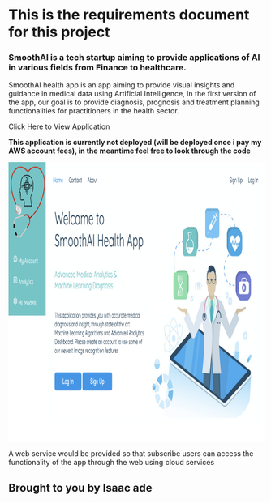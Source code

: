 
# This is the requirements document for this project

### SmoothAI is a tech startup aiming to provide applications of AI in various fields from Finance to healthcare.


SmoothAI health app is an app aiming to provide visual insights and guidance in medical data using Artificial Intelligence, In the first version of the app, our goal is to provide diagnosis, prognosis and treatment planning functionalities for practitioners in the health sector. 

Click [Here](http://54.202.56.3:8000/) to View Application

**This application is currently not deployed (will be deployed once i pay my AWS account fees), in the meantime feel free to look through the code**

<img src="https://github.com/isaacbull/smoothhealth-AI-app/blob/main/app/static/img/smoothhealthapp.png" width="950" height="550">


A web service would be provided so that subscribe users can access the functionality of the app through the web using cloud services

## Brought to you by Isaac ade
